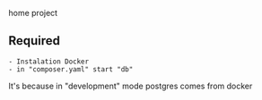 home project

## Required

    - Instalation Docker
    - in "composer.yaml" start "db"

It's because in "development" mode postgres comes from docker
